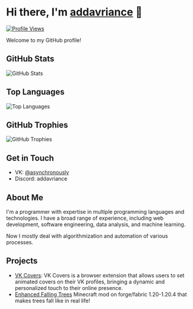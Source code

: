 # Hi there, I'm [addavriance](https://github.com/addavriance) 👋
[![Profile Views](https://komarev.com/ghpvc/?username=addavriance)](https://github.com/addavriance)

Welcome to my GitHub profile!

## GitHub Stats
![GitHub Stats](https://github-readme-stats.vercel.app/api?username=addavriance&show_icons=true&count_private=true&hide=stars&theme=dark)

## Top Languages
![Top Languages](https://github-readme-stats.vercel.app/api/top-langs/?username=addavriance&layout=compact&theme=dark)

## GitHub Trophies
![GitHub Trophies](https://github-profile-trophy.vercel.app/?username=addavriance&theme=nord&column=7)

## Get in Touch
- VK: [@asynchronously](https://vk.com/asynchronously)
- Discord: addavriance

## About Me
I'm a programmer with expertise in multiple programming languages and technologies. I have a broad range of experience, including web development, software engineering, data analysis, and machine learning.

Now I mostly deal with algorithmization and automation of various processes.

## Projects
- [VK Covers](https://github.com/addavriance/VKex): VK Covers is a browser extension that allows users to set animated covers on their VK profiles, bringing a dynamic and personalized touch to their online presence.
- [Enhanced Falling Trees](https://github.com/addavriance/EnhancedFallingTrees) Minecraft mod on forge/fabric 1.20-1.20.4 that makes trees fall like in real life!
